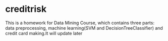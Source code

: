 # creditrisk
This is a homework for  Data Mining Course, which contains three parts: data preprocessing, machine learning(SVM and DecisionTreeClassifier) and credit card making.It will update later

